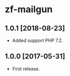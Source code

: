 zf-mailgun
==========

1.0.1 [2018-08-23]
------------------

- Added support PHP 7.2.

1.0.0 [2017-05-31]
------------------

- First release.
